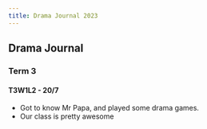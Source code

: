 ```yaml
---
title: Drama Journal 2023
---
```


## Drama Journal
### Term 3
#### T3W1L2 - 20/7
- Got to know Mr Papa, and played some drama games.
- Our class is pretty awesome
